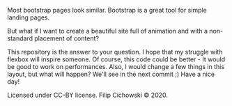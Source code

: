 Most bootstrap pages look similar. Bootstrap is a great tool for simple landing pages.

But what if I want to create a beautiful site full of animation and with a non-standard placement of content?

This repository is the answer to your question. I hope that my struggle with flexbox will inspire someone. Of course, this code could be better - It would be good to work on performances. Also, I would change a few things in this layout, but what will happen? We'll see in the next commit ;) Have a nice day!


Licensed under CC-BY license. Filip Cichowski © 2020.
